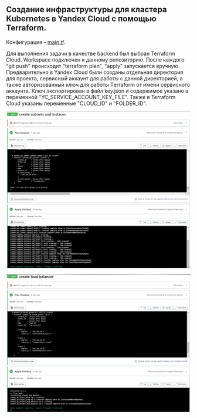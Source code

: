 ## Создание инфраструктуры для кластера Kubernetes в Yandex Cloud с помощью Terraform.

Конфигурация - [main.tf](main.tf).

Для выполнения задачи в качестве backend был выбран Terraform Cloud. Workspace подключен к данному репозиторию. После каждого "git push" происходит "terraform plan", "apply" запускается вручную. Предварительно в Yandex Cloud были созданы отдельная директория для проекта, сервисный аккаунт для работы с данной директорией, а также авторизованный ключ для работы Тerraform от имени сервисного аккаунта. Ключ экспортирован в файл key.json и содержимое указано в переменной "YC_SERVICE_ACCOUNT_KEY_FILE". Также в Terraform Cloud указаны переменные "CLOUD_ID" и "FOLDER_ID".

![inst](inst.jpg)

![lb](lb.jpg)